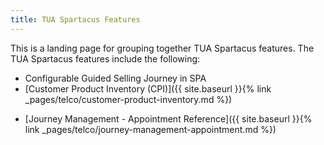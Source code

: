 ```yaml
---
title: TUA Spartacus Features
---
```


This is a landing page for grouping together TUA Spartacus features. The TUA Spartacus features include the following:

- Configurable Guided Selling Journey in SPA
- [Customer Product Inventory (CPI)]({{ site.baseurl }}{% link _pages/telco/customer-product-inventory.md %})
<!--- [Journey Management - MSISDN (Virtual Mobile Number)]({{ site.baseurl }}{% link _pages/telco/journey-management-msisdn.md %})-->
- [Journey Management - Appointment Reference]({{ site.baseurl }}{% link _pages/telco/journey-management-appointment.md %})
